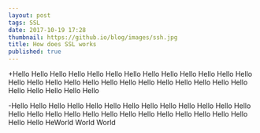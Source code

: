 ```yaml
---
layout: post
tags: SSL
date: 2017-10-19 17:28
thumbnail: https://github.io/blog/images/ssh.jpg
title: How does SSL works
published: true
---
```


+Hello Hello Hello Hello Hello Hello Hello Hello Hello Hello Hello Hello Hello Hello Hello Hello Hello Hello Hello Hello Hello Hello Hello Hello Hello Hello Hello Hello Hello Hello Hello 
 
-Hello Hello Hello Hello Hello Hello Hello Hello Hello Hello Hello Hello Hello Hello Hello Hello Hello Hello Hello Hello Hello Hello Hello Hello Hello Hello Hello Hello HeWorld World World




